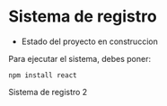 <h1> Sistema de registro </h1>

- Estado del proyecto en construccion

Para ejecutar el sistema, debes poner:

```npm install react```

Sistema de registro 2
